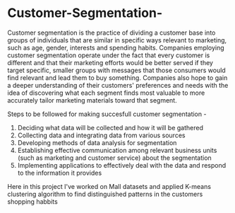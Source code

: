 # Customer-Segmentation-
Customer segmentation is the practice of dividing a customer base into groups of individuals that are similar in specific ways relevant to marketing, such as age, gender, interests and spending habits. Companies employing customer segmentation operate under the fact that every customer is different and that their marketing efforts would be better served if they target specific, smaller groups with messages that those consumers would find relevant and lead them to buy something. Companies also hope to gain a deeper understanding of their customers' preferences and needs with the idea of discovering what each segment finds most valuable to more accurately tailor marketing materials toward that segment.

Steps to be followed for making succesfull customer segmentation - 
1. Deciding what data will be collected and how it will be gathered
2. Collecting data and integrating data from various sources
3. Developing methods of data analysis for segmentation
4. Establishing effective communication among relevant business units (such as marketing and customer service) about the segmentation
5. Implementing applications to effectively deal with the data and respond to the information it provides

Here in this project I've worked on Mall datasets and applied K-means clustering algorithm to find distinguished patterns in the customers shopping habbits
